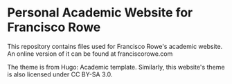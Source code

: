 # Personal Academic Website for Francisco Rowe

This repository contains files used for Francisco Rowe's academic website. An online version of it can be found at franciscorowe.com

The theme is from Hugo: Academic template. Similarly, this website's theme is also licensed under CC BY-SA 3.0.
